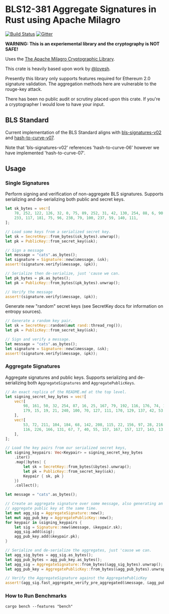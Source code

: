 # BLS12-381 Aggregate Signatures in Rust using Apache Milagro

[![Build Status](https://travis-ci.org/sigp/signature-schemes.svg?branch=master)](https://travis-ci.org/sigp/signature-schemes) [![Gitter](https://badges.gitter.im/Join%20Chat.svg)](https://gitter.im/sigp/lighthouse?utm_source=badge&utm_medium=badge&utm_campaign=pr-badge)

**WARNING: This is an experiemental library and the cryptography is NOT SAFE!**

Uses the [The Apache Milagro Cryptographic Library](https://github.com/apache/incubator-milagro-crypto-rust).

This crate is heavily based upon work by
[@lovesh](https://github.com/lovesh).

Presently this library only supports features required for Ethereum 2.0
signature validation. The aggregation methods here are vulnerable to the
rouge-key attack.

There has been no public audit or scrutiny placed upon this crate. If you're a
cryptographer I would love to have your input.

## BLS Standard
Current implementation of the BLS Standard aligns with [bls-signatures-v02](https://tools.ietf.org/html/draft-irtf-cfrg-bls-signature-02)
and [hash-to-curve-v07](https://tools.ietf.org/html/draft-irtf-cfrg-hash-to-curve-07).

Note that 'bls-signatures-v02' references 'hash-to-curve-06' however we have implemented 'hash-to-curve-07'.

## Usage

### Single Signatures

Perform signing and verification of non-aggregate BLS signatures. Supports
serializing and de-serializing both public and secret keys.

```rust
let sk_bytes = vec![
	78, 252, 122, 126, 32, 0, 75, 89, 252, 31, 42, 130, 254, 88, 6, 90, 138, 202, 135, 194,
	233, 117, 181, 75, 96, 238, 79, 100, 237, 59, 140, 111,
];

// Load some keys from a serialized secret key.
let sk = SecretKey::from_bytes(&sk_bytes).unwrap();
let pk = PublicKey::from_secret_key(&sk);

// Sign a message
let message = "cats".as_bytes();
let signature = Signature::new(&message, &sk);
assert!(signature.verify(&message, &pk));

// Serialize then de-serialize, just 'cause we can.
let pk_bytes = pk.as_bytes();
let pk = PublicKey::from_bytes(&pk_bytes).unwrap();

// Verify the message
assert!(signature.verify(&message, &pk));
```

Generate new "random" secret keys (see SecretKey docs for information on
entropy sources).

```rust
// Generate a random key pair.
let sk = SecretKey::random(&mut rand::thread_rng());
let pk = PublicKey::from_secret_key(&sk);

// Sign and verify a message.
let message = "cats".as_bytes();
let signature = Signature::new(&message, &sk);
assert!(signature.verify(&message, &pk));
```

### Aggregate Signatures

Aggregate signatures and public keys. Supports serializing and de-serializing
both `AggregateSignatures` and `AggregatePublicKeys`.

```rust
// An exact replica of the README.md at the top level.
let signing_secret_key_bytes = vec![
	vec![
		98, 161, 50, 32, 254, 87, 16, 25, 167, 79, 192, 116, 176, 74, 164, 217, 40, 57,
		179, 15, 19, 21, 240, 100, 70, 127, 111, 170, 129, 137, 42, 53,
	],
	vec![
		53, 72, 211, 104, 184, 68, 142, 208, 115, 22, 156, 97, 28, 216, 228, 102, 4, 218,
		116, 226, 166, 131, 67, 7, 40, 55, 157, 167, 157, 127, 143, 13,
	],
];

// Load the key pairs from our serialized secret keys,
let signing_keypairs: Vec<Keypair> = signing_secret_key_bytes
	.iter()
	.map(|bytes| {
		let sk = SecretKey::from_bytes(&bytes).unwrap();
		let pk = PublicKey::from_secret_key(&sk);
		Keypair { sk, pk }
	})
	.collect();

let message = "cats".as_bytes();

// Create an aggregate signature over some message, also generating an
// aggregate public key at the same time.
let mut agg_sig = AggregateSignature::new();
let mut agg_pub_key = AggregatePublicKey::new();
for keypair in &signing_keypairs {
	let sig = Signature::new(&message, &keypair.sk);
	agg_sig.add(&sig);
	agg_pub_key.add(&keypair.pk);
}

// Serialize and de-serialize the aggregates, just 'cause we can.
let agg_sig_bytes = agg_sig.as_bytes();
let agg_pub_bytes = agg_pub_key.as_bytes();
let agg_sig = AggregateSignature::from_bytes(&agg_sig_bytes).unwrap();
let agg_pub_key = AggregatePublicKey::from_bytes(&agg_pub_bytes).unwrap();

// Verify the AggregateSignature against the AggregatePublicKey
assert!(agg_sig.fast_aggregate_verify_pre_aggregated(&message, &agg_pub_key));
```

### How to Run Benchmarks

```
cargo bench --features "bench"
```
